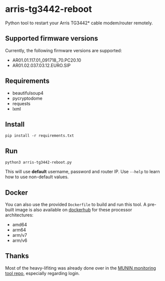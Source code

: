 # arris-tg3442-reboot
Python tool to restart your Arris TG3442* cable modem/router remotely.

## Supported firmware versions
Currently, the following firmware versions are supported:
 * AR01.01.117.01_091718_70.PC20.10
 * AR01.02.037.03.12.EURO.SIP

## Requirements
* beautifulsoup4
* pycryptodome
* requests
* lxml

## Install
`pip install -r requirements.txt`

## Run
`python3 arris-tg3442-reboot.py`

This will use **default** username, password and router IP.
Use `--help` to learn how to use non-default values.

## Docker
You can also use the provided `Dockerfile` to build and run this tool. A pre-built image is also available on [dockerhub](https://hub.docker.com/r/floriang89/arris-tg3442-reboot/tags) for these processor architectures:
 * amd64
 * arm64
 * arm/v7
 * arm/v6

## Thanks
Most of the heavy-lifiting was already done over in the [MUNIN monitoring tool repo](https://github.com/munin-monitoring/contrib/blob/master/plugins/router/arris-tg3442), especially regarding login.